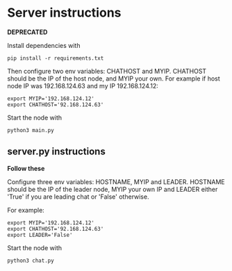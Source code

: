 # Server instructions

**DEPRECATED**

Install dependencies with

```
pip install -r requirements.txt
```

Then configure two env variables: CHATHOST and MYIP. CHATHOST should be the IP of the host node, and MYIP your own.
For example if host node IP was 192.168.124.63 and my IP 192.168.124.12:

```
export MYIP='192.168.124.12'
export CHATHOST='92.168.124.63'
```

Start the node with

```
python3 main.py
```


## server.py instructions

**Follow these**

Configure three env variables: HOSTNAME, MYIP and LEADER. HOSTNAME should be the IP of the leader node, MYIP your own IP and LEADER either 'True' if you are leading chat or 'False' otherwise.

For example:

```
export MYIP='192.168.124.12'
export CHATHOST='92.168.124.63'
export LEADER='False'
```

Start the node with

```
python3 chat.py